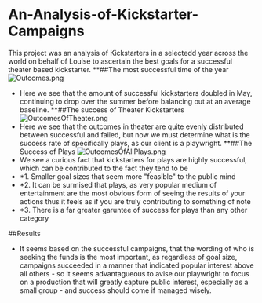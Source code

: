 # An-Analysis-of-Kickstarter-Campaigns
This project was an analysis of Kickstarters in a selectedd year across the world on behalf of Louise to ascertain the best goals for a successful theater based kickstarter.
**##The most successful time of the year
![Outcomes.png](path/to/Outcomes.png)
+ Here we see that the amount of successful kickstarters doubled in May, continuing to drop over the summer before balancing out at an average baseline.
**##The success of Theater Kickstarters
![OutcomesOfTheater.png](path/to/OutcomesOfTheater.png)
+ Here we see that the outcomes in theater are quite evenly distributed between successful and failed, but now we must determine what is the success rate of specifically plays, as our client is a playwright.
**##The Success of Plays
![OutcomesOfAllPlays.png](path/to/OutcomesOfAllPlays.png)
+ We see a curious fact that kickstarters for plays are highly successful, which can be contributed to the fact they tend to be
+ *1. Smaller goal sizes that seem more "feasible" to the public mind
+ *2. It can be surmised that plays, as very popular medium of entertainment are the most obvious form of seeing the results of your actions thus it feels as if you are truly contributing to something of note
+ *3. There is a far greater garuntee of success for plays than any other category

##Results
+ It seems based on the successful campaigns, that the wording of who is seeking the funds is the most important, as regardless of goal size, campaigns succeeded in a manner that indicated popular interest above all others - so it seems advantagueous to avise our playwright to focus on a production that will greatly capture public interest, especially as a small group - and success should come if managed wisely.
